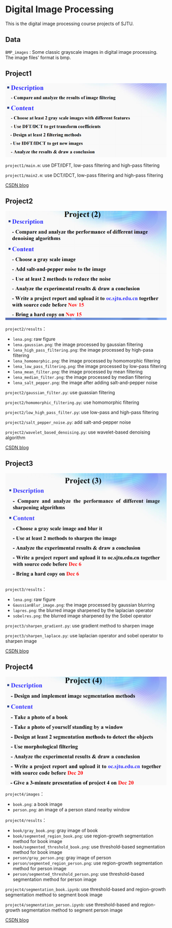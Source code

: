 <!--
 * @Description:
 * @Author: Jianping Zhou
 * @Email: jianpingzhou0927@gmail.com
 * @Date: 2022-12-02 18:46:15
-->

# Digital Image Processing

This is the digital image processing course projects of SJTU.

## Data

`BMP_images` : Some classic grayscale images in digital image processing. The image files' format is bmp.

## Project1

![image1](https://github.com/JeremyChou28/digital_image_processing/blob/main/imgs/image1.png)

`project1/main.m`: use DFT/IDFT, low-pass filtering and high-pass filtering

`project1/main2.m`: use DCT/IDCT, low-pass filtering and high-pass filtering

[CSDN blog](https://blog.csdn.net/qq_46041930/article/details/134963403?spm=1001.2014.3001.5501)

## Project2

![image2](https://github.com/JeremyChou28/digital_image_processing/blob/main/imgs/image2.png)

`project2/results`：

- `lena.png`: raw figure
- `lena.gaussian.png`: the image processed by gaussian filtering
- `lena_high_pass_filtering.png`: the image processed by high-pasa filtering
- `lena_homomorphic.png`: the image processed by homomorphic filtering
- `lena_low_pass_filtering.png`: the image processed by low-pass filtering
- `lena_mean_filter.png`: the image processed by mean filtering
- `lena_median_filter.png`: the image processed by median filtering
- `lena_salt_pepper.png`: the image after adding salt-and-pepper noise

`project2/gaussian_filter.py`: use guassian filtering

`project2/homomorphic_filtering.py`: use homomorphic filtering

`project2/low_high_pass_filter.py`: use low-pass and high-pass filtering

`project2/salt_pepper_noise.py`: add salt-and-pepper noise

`project2/wavelet_based_denoising.py`: use wavelet-based denoising algorithm

[CSDN blog](https://blog.csdn.net/qq_46041930/article/details/134963498?spm=1001.2014.3001.5501)

## Project3

![image3](https://github.com/JeremyChou28/digital_image_processing/blob/main/imgs/image3.png)

`project3/results`：

- `lena.png`: raw figure
- `GaussianBlur_image.png`: the image processed by gaussian blurring
- `lapres.png`: the blurred image sharpened by the laplacian operator
- `sobelres.png`: the blurred image sharpened by the Sobel operator

`project3/sharpen_gradient.py`: use gradient method to sharpen image

`project3/sharpen_laplace.py`: use laplacian operator and sobel operator to sharpen image

[CSDN blog](https://blog.csdn.net/qq_46041930/article/details/134963578?spm=1001.2014.3001.5501)

## Project4

![image4](https://github.com/JeremyChou28/digital_image_processing/blob/main/imgs/image4.png)

`project4/images`：

- `book.png`: a book image
- `person.png`: an image of a person stand nearby window

`project4/results`：

- `book/gray_book.png`: gray image of book
- `book/segmented_region_book.png`: use region-growth segmentation method for book image
- `book/segmented_threshold_book.png`: use threshold-based segmentation method for book image
- `person/gray_person.png`: gray image of person
- `person/segmented_region_person.png`: use region-growth segmentation method for person image
- `person/segmented_threshold_person.png`: use threshold-based segmentation method for person image

`project4/segmentation_book.ipynb`: use threshold-based and region-growth segmentation method to segment book image

`project4/segmentation_person.ipynb`: use threshold-based and region-growth segmentation method to segment person image

[CSDN blog](https://blog.csdn.net/qq_46041930/article/details/134963616?spm=1001.2014.3001.5501)

